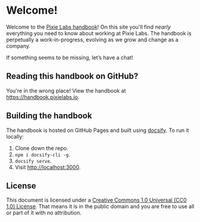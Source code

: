 # Welcome!

Welcome to the [Pixie Labs handbook](https://handbook.pixielabs.io/#/)!
On this site you'll find _nearly_ everything you need to know about working at
Pixie Labs. The handbook is perpetually a work-in-progress, evolving as we grow
and change as a company.

If something seems to be missing, let’s have a chat!

## Reading this handbook on GitHub?

You're in the wrong place! View the handbook at https://handbook.pixielabs.io.

## Building the handbook

The handbook is hosted on GitHub Pages and built using
[docsify](https://docsify.js.org/#/). To run it locally:

1. Clone down the repo.
2. `npm i docsify-cli -g`.
3. `docsify serve`.
4. Visit [http://localhost:3000](http://localhost:3000).

## License

This document is licensed under a [Creative Commons 1.0 Universal (CC0 1.0)
License](https://creativecommons.org/publicdomain/zero/1.0/). That means it is
in the public domain and you are free to use all or part of it with no
attribution.
